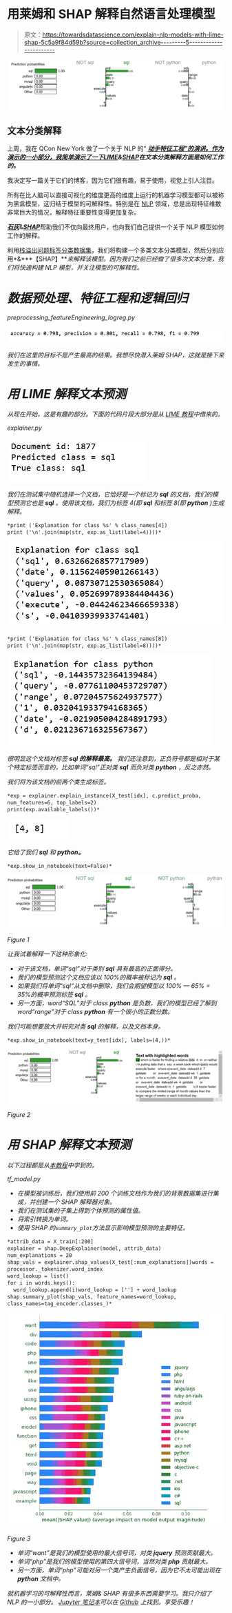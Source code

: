# 用莱姆和 SHAP 解释自然语言处理模型

> 原文：<https://towardsdatascience.com/explain-nlp-models-with-lime-shap-5c5a9f84d59b?source=collection_archive---------5----------------------->

![](img/bd9d34f3ee980c284e499c386ea42043.png)

## 文本分类解释

上周，我在 QCon New York 做了一个关于 NLP 的“ [***动手特征工程”的演讲。作为演示的一小部分，我简单演示了一下***](https://qconnewyork.com/ny2019/presentation/techniques-and-best-practices-prepping-data-ml-projects)***[***LIME***](https://github.com/marcotcr/lime)&[***SHAP***](https://github.com/slundberg/shap)在文本分类解释方面是如何工作的。***

我决定写一篇关于它们的博客，因为它们很有趣，易于使用，视觉上引人注目。

所有在比人脑可以直接可视化的维度更高的维度上运行的机器学习模型都可以被称为黑盒模型，这归结于模型的可解释性。特别是在 [NLP](https://en.wikipedia.org/wiki/Natural_language_processing) 领域，总是出现特征维数非常巨大的情况，解释特征重要性变得更加复杂。

[***石灰***](https://github.com/marcotcr/lime)&[***SHAP***](https://github.com/slundberg/shap)帮助我们不仅向最终用户，也向我们自己提供一个关于 NLP 模型如何工作的解释。

利用[栈溢出问题标签分类数据集](https://storage.googleapis.com/tensorflow-workshop-examples/stack-overflow-data.csv)，我们将构建一个多类文本分类模型，然后分别应用*&***【SHAP】***来解释该模型。因为我们之前已经做了很多次文本分类，我们将快速构建 NLP 模型，并关注模型的可解释性。*

# *数据预处理、特征工程和逻辑回归*

*preprocessing_featureEngineering_logreg.py*

*![](img/862dad715558143d57b545f4cc3585f7.png)*

*我们在这里的目标不是产生最高的结果。我想尽快潜入莱姆 SHAP，这就是接下来发生的事情。*

# *用 LIME 解释文本预测*

*从现在开始，这是有趣的部分。下面的代码片段大部分是从 [LIME 教程](https://marcotcr.github.io/lime/tutorials/Lime%20-%20multiclass.html)中借来的。*

*explainer.py*

*![](img/74de693c4c01a3bc7ab9fa17249791ca.png)*

*我们在测试集中随机选择一个文档，它恰好是一个标记为 ***sql*** 的文档，我们的模型预测它也是 ***sql*** 。使用该文档，我们为标签 4(即 ***sql*** 和标签 8(即 ***python*** )生成解释。*

```
*print ('Explanation for class %s' % class_names[4])
print ('\n'.join(map(str, exp.as_list(label=4))))*
```

*![](img/6454655eff73b13255bfd7c37874cf90.png)*

```
*print ('Explanation for class %s' % class_names[8])
print ('\n'.join(map(str, exp.as_list(label=8))))*
```

*![](img/a843749de6a910cef096d96b8ad676f7.png)*

*很明显这个文档对标签 ***sql 的解释最高。*** 我们还注意到，正负符号都是相对于某个特定标签而言的，比如单词“sql”正对类 ***sql*** 而负对类 ***python*** ，反之亦然。*

*我们将为该文档的前两个类生成标签。*

```
*exp = explainer.explain_instance(X_test[idx], c.predict_proba, num_features=6, top_labels=2)
print(exp.available_labels())*
```

*![](img/3989f4393c2d147c0b7282dbf942b075.png)*

*它给了我们 ***sql*** 和 ***python。****

```
*exp.show_in_notebook(text=False)*
```

*![](img/c3bc8faececb1521acc2c8b809766ef5.png)*

*Figure 1*

*让我试着解释一下这种形象化:*

*   *对于该文档，单词“sql”对于类别 ***sql*** 具有最高的正面得分。*
*   *我们的模型预测这个文档应该以 100%的概率被标记为 ***sql*** 。*
*   *如果我们将单词“sql”从文档中删除，我们会期望模型以 100% — 65% = 35%的概率预测标签 ***sql*** 。*
*   *另一方面，word“SQL”对于 class ***python*** 是负数，我们的模型已经了解到 word“range”对于 class ***python*** 有一个很小的正数分数。*

*我们可能想要放大并研究对类 ***sql*** 的解释，以及文档本身。*

```
*exp.show_in_notebook(text=y_test[idx], labels=(4,))*
```

*![](img/96f37dd47fc4179ef0cc7f55d981e961.png)*

*Figure 2*

# *用 SHAP 解释文本预测*

*以下过程都是从[本教程](https://stackoverflow.blog/2019/05/06/predicting-stack-overflow-tags-with-googles-cloud-ai/)中学到的。*

*tf_model.py*

*   *在模型被训练后，我们使用前 200 个训练文档作为我们的背景数据集进行集成，并创建一个 SHAP 解释器对象。*
*   *我们在测试集的子集上得到个体预测的属性值。*
*   *将索引转换为单词。*
*   *使用 SHAP 的`summary_plot`方法显示影响模型预测的主要特征。*

```
*attrib_data = X_train[:200]
explainer = shap.DeepExplainer(model, attrib_data)
num_explanations = 20
shap_vals = explainer.shap_values(X_test[:num_explanations])words = processor._tokenizer.word_index
word_lookup = list()
for i in words.keys():
  word_lookup.append(i)word_lookup = [''] + word_lookup
shap.summary_plot(shap_vals, feature_names=word_lookup, class_names=tag_encoder.classes_)*
```

*![](img/be79f1dc652c1f110e40b129db6d59f7.png)*

*Figure 3*

*   *单词“want”是我们的模型使用的最大信号词，对类 ***jquery*** 预测贡献最大。*
*   *单词“php”是我们的模型使用的第四大信号词，当然对类 ***php*** 贡献最大。*
*   *另一方面，单词“php”可能对另一个类产生负面信号，因为它不太可能出现在 ***python*** 文档中。*

*就机器学习的可解释性而言，莱姆& SHAP 有很多东西需要学习。我只介绍了 NLP 的一小部分。 [Jupyter 笔记本](https://github.com/susanli2016/NLP-with-Python/blob/master/LIME_SHAP_StackOverflow.ipynb)可以在 [Github](https://github.com/susanli2016/NLP-with-Python/blob/master/LIME_SHAP_StackOverflow.ipynb) 上找到。享受乐趣！*